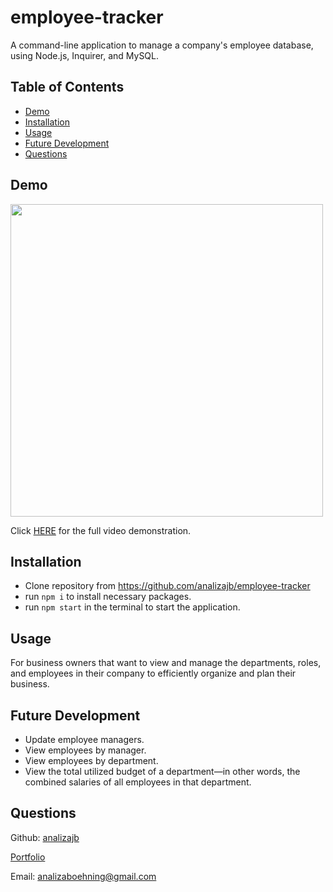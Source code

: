 # employee-tracker
A command-line application to manage a company's employee database, using Node.js, Inquirer, and MySQL.

## Table of Contents
- [Demo](#demo)
- [Installation](#installation)
- [Usage](#usage)
- [Future Development](#future-development)
- [Questions](#questions)

## Demo

<img src='./assets/Analiza B. - employee_tracker.gif' width=500 />
<br>

Click [HERE](https://drive.google.com/file/d/18dqLt5fZqbLBOwwt0YlFjSAudGxz62_V/view) for the full video demonstration.

## Installation
- Clone repository from https://github.com/analizajb/employee-tracker
- run `npm i` to install necessary packages.
- run `npm start` in the terminal to start the application.

## Usage
For business owners that want to view and manage the departments, roles, and employees in their company to efficiently organize and plan their business.

## Future Development
- Update employee managers.
- View employees by manager.
- View employees by department.
- View the total utilized budget of a department—in other words, the combined salaries of all employees in that department.

## Questions

Github: [analizajb](https://github.com/analizajb)

[Portfolio](https://analizajb.github.io/professional-portfolio/)

Email: analizaboehning@gmail.com